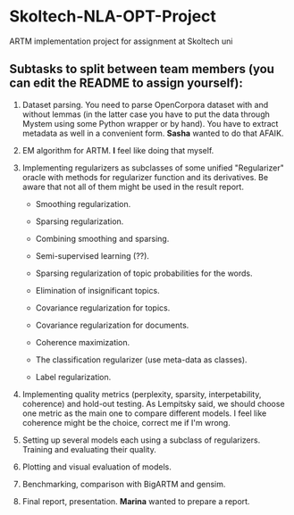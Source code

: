 # Skoltech-NLA-OPT-Project
ARTM implementation project for assignment at Skoltech uni

## Subtasks to split between team members (you can edit the README to assign yourself):

1. Dataset parsing. You need to parse OpenCorpora dataset with and without lemmas (in the latter case you have to put the data through Mystem using some Python wrapper or by hand). You have to extract metadata as well in a convenient form. **Sasha** wanted to do that AFAIK.

2. EM algorithm for ARTM. **I** feel like doing that myself.

3. Implementing regularizers as subclasses of some unified "Regularizer" oracle with methods for regularizer function and its derivatives. Be aware that not all of them might be used in the result report.

	* Smoothing regularization.

	* Sparsing regularization.

	* Combining smoothing and sparsing.

	* Semi-supervised learning (??).

	* Sparsing regularization of topic probabilities for the words.

	* Elimination of insignificant topics.

	* Covariance regularization for topics.

	* Covariance regularization for documents.

	* Coherence maximization.

	* The classification regularizer (use meta-data as classes).

	* Label regularization.

4. Implementing quality metrics (perplexity, sparsity, interpetability, coherence) and hold-out testing. As Lempitsky said, we should choose one metric as the main one to compare different models. I feel like coherence might be the choice, correct me if I'm wrong.

5. Setting up several models each using a subclass of regularizers. Training and evaluating their quality.

6. Plotting and visual evaluation of models.

8. Benchmarking, comparison with BigARTM and gensim.

7. Final report, presentation. **Marina** wanted to prepare a report.
